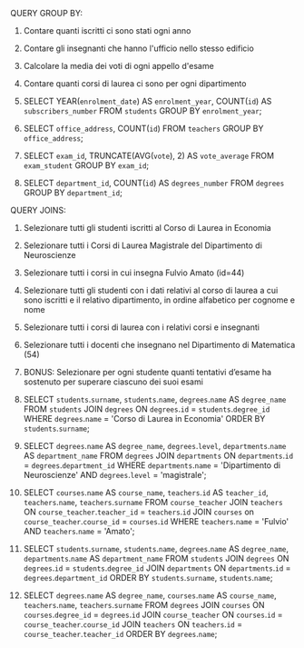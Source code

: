 QUERY GROUP BY:
1. Contare quanti iscritti ci sono stati ogni anno
2. Contare gli insegnanti che hanno l'ufficio nello stesso edificio
3. Calcolare la media dei voti di ogni appello d'esame
4. Contare quanti corsi di laurea ci sono per ogni dipartimento

1. SELECT YEAR(`enrolment_date`) AS `enrolment_year`, COUNT(`id`) AS `subscribers_number` 
FROM `students`
GROUP BY `enrolment_year`;

2. SELECT `office_address`, COUNT(`id`) 
FROM `teachers` 
GROUP BY `office_address`;

3. SELECT `exam_id`, TRUNCATE(AVG(`vote`), 2) AS `vote_average` 
FROM `exam_student` 
GROUP BY `exam_id`;

4. SELECT `department_id`, COUNT(`id`) AS `degrees_number`
FROM `degrees`
GROUP BY `department_id`;

QUERY JOINS:
1. Selezionare tutti gli studenti iscritti al Corso di Laurea in Economia
2. Selezionare tutti i Corsi di Laurea Magistrale del Dipartimento di Neuroscienze
3. Selezionare tutti i corsi in cui insegna Fulvio Amato (id=44)
4. Selezionare tutti gli studenti con i dati relativi al corso di laurea a cui sono iscritti e il relativo dipartimento, in ordine alfabetico per cognome e nome
5. Selezionare tutti i corsi di laurea con i relativi corsi e insegnanti
6. Selezionare tutti i docenti che insegnano nel Dipartimento di Matematica (54)
7. BONUS: Selezionare per ogni studente quanti tentativi d’esame ha sostenuto per superare ciascuno dei suoi esami

1. SELECT `students`.`surname`, `students`.`name`, `degrees`.`name` AS `degree_name` 
FROM `students` 
JOIN `degrees` ON `degrees`.`id` = `students`.`degree_id` 
WHERE `degrees`.`name` = 'Corso di Laurea in Economia' 
ORDER BY `students`.`surname`;

2. SELECT `degrees`.`name` AS `degree_name`, `degrees`.`level`, `departments`.`name` AS `department_name`
FROM `degrees`
JOIN `departments` ON `departments`.`id` = `degrees`.`department_id` 
WHERE `departments`.`name` = 'Dipartimento di Neuroscienze' 
AND `degrees`.`level` = 'magistrale';

3. SELECT `courses`.`name` AS `course_name`, `teachers`.`id` AS `teacher_id`, `teachers`.`name`, `teachers`.`surname` 
FROM `course_teacher` 
JOIN `teachers` ON `course_teacher`.`teacher_id` = `teachers`.`id` 
JOIN `courses` on `course_teacher`.`course_id` = `courses`.`id` 
WHERE `teachers`.`name` = 'Fulvio'
AND `teachers`.`name` = 'Amato';

4. SELECT `students`.`surname`, `students`.`name`, `degrees`.`name` AS `degree_name`, `departments`.`name` AS `department_name`
FROM `students`
JOIN `degrees` ON `degrees`.`id` = `students`.`degree_id`
JOIN `departments` ON `departments`.`id` = `degrees`.`department_id`
ORDER BY `students`.`surname`, `students`.`name`;

5. SELECT `degrees`.`name` AS `degree_name`, `courses`.`name` AS `course_name`, `teachers`.`name`, `teachers`.`surname`
FROM `degrees`
JOIN `courses` ON `courses`.`degree_id` = `degrees`.`id`
JOIN `course_teacher` ON `courses`.`id` = `course_teacher`.`course_id`
JOIN `teachers` ON `teachers`.`id` = `course_teacher`.`teacher_id`
ORDER BY `degrees`.`name`;